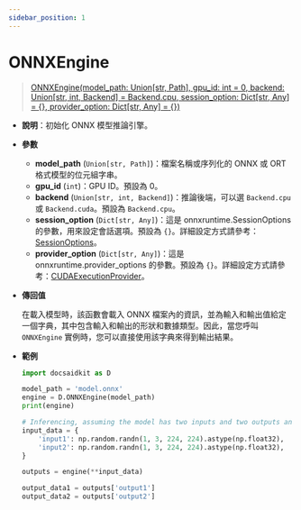 ```yaml
---
sidebar_position: 1
---
```


# ONNXEngine

>[ONNXEngine(model_path: Union[str, Path], gpu_id: int = 0, backend: Union[str, int, Backend] = Backend.cpu, session_option: Dict[str, Any] = {}, provider_option: Dict[str, Any] = {})](https://github.com/DocsaidLab/DocsaidKit/blob/main/docsaidkit/onnxengine/engine.py)

- **說明**：初始化 ONNX 模型推論引擎。

- **參數**

    - **model_path** (`Union[str, Path]`)：檔案名稱或序列化的 ONNX 或 ORT 格式模型的位元組字串。
    - **gpu_id** (`int`)：GPU ID。預設為 0。
    - **backend** (`Union[str, int, Backend]`)：推論後端，可以選 `Backend.cpu` 或 `Backend.cuda`。預設為 `Backend.cpu`。
    - **session_option** (`Dict[str, Any]`)：這是 onnxruntime.SessionOptions 的參數，用來設定會話選項。預設為 `{}`。詳細設定方式請參考：[SessionOptions](https://onnxruntime.ai/docs/api/python/api_summary.html#onnxruntime.SessionOptions)。
    - **provider_option** (`Dict[str, Any]`)：這是 onnxruntime.provider_options 的參數。預設為 `{}`。詳細設定方式請參考：[CUDAExecutionProvider](https://onnxruntime.ai/docs/execution-providers/CUDA-ExecutionProvider.html#configuration-options)。

- **傳回值**

    在載入模型時，該函數會載入 ONNX 檔案內的資訊，並為輸入和輸出值給定一個字典，其中包含輸入和輸出的形狀和數據類型。因此，當您呼叫 `ONNXEngine` 實例時，您可以直接使用該字典來得到輸出結果。

- **範例**

    ```python
    import docsaidkit as D

    model_path = 'model.onnx'
    engine = D.ONNXEngine(model_path)
    print(engine)

    # Inferencing, assuming the model has two inputs and two outputs and named 'input1', 'input2', 'output1', 'output2'.
    input_data = {
        'input1': np.random.randn(1, 3, 224, 224).astype(np.float32),
        'input2': np.random.randn(1, 3, 224, 224).astype(np.float32),
    }

    outputs = engine(**input_data)

    output_data1 = outputs['output1']
    output_data2 = outputs['output2']
    ```

